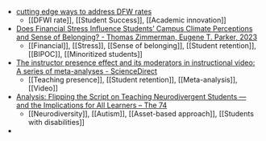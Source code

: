 - [cutting edge ways to address DFW rates](https://youtube.com/live/kUTw7o9Pg_E?feature=shared)
	- [[DFWI rate]], [[Student Success]], [[Academic innovation]]
- [Does Financial Stress Influence Students’ Campus Climate Perceptions and Sense of Belonging? - Thomas Zimmerman, Eugene T. Parker, 2023](https://journals.sagepub.com/doi/abs/10.1177/15210251231210855)
	- [[Financial]], [[Stress]], [[Sense of belonging]], [[Student retention]], [[BIPOC]], [[Minoritized students]]
- [The instructor presence effect and its moderators in instructional video: A series of meta-analyses - ScienceDirect](https://www.sciencedirect.com/science/article/pii/S1747938X2300057X?dgcid=raven_sd_aip_email)
	- [[Teaching presence]], [[Student retention]], [[Meta-analysis]], [[Video]]
- [Analysis: Flipping the Script on Teaching Neurodivergent Students — and the Implications for All Learners – The 74](https://www.the74million.org/article/analysis-flipping-the-script-on-teaching-neurodivergent-students-and-the-implications-for-all-learners/)
	- [[Neurodiversity]], [[Autism]], [[Asset-based approach]], [[Students with disabilities]]
-